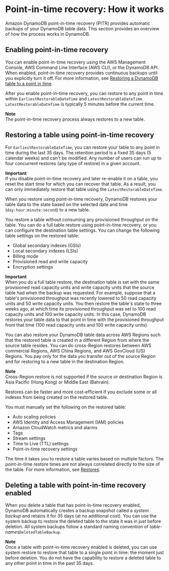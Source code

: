 # Point\-in\-time recovery: How it works<a name="PointInTimeRecovery_Howitworks"></a>

Amazon DynamoDB point\-in\-time recovery \(PITR\) provides automatic backups of your DynamoDB table data\. This section provides an overview of how the process works in DynamoDB\.

## Enabling point\-in\-time recovery<a name="howitworks_enabling"></a>

You can enable point\-in\-time recovery using the AWS Management Console, AWS Command Line Interface \(AWS CLI\), or the DynamoDB API\. When enabled, point\-in\-time recovery provides continuous backups until you explicitly turn it off\. For more information, see [Restoring a DynamoDB table to a point in time](PointInTimeRecovery.Tutorial.md)\.

After you enable point\-in\-time recovery, you can restore to any point in time within `EarliestRestorableDateTime` and `LatestRestorableDateTime`\. `LatestRestorableDateTime` is typically 5 minutes before the current time\.

**Note**  
The point\-in\-time recovery process always restores to a new table\.

## Restoring a table using point\-in\-time recovery<a name="howitworks_restoring"></a>

For `EarliestRestorableDateTime`, you can restore your table to any point in time during the last 35 days\. The retention period is a fixed 35 days \(5 calendar weeks\) and can't be modified\. Any number of users can run up to four concurrent restores \(any type of restore\) in a given account\.

**Important**  
If you disable point\-in\-time recovery and later re\-enable it on a table, you reset the start time for which you can recover that table\. As a result, you can only immediately restore that table using the `LatestRestorableDateTime`\.

When you restore using point\-in\-time recovery, DynamoDB restores your table data to the state based on the selected date and time \(`day:hour:minute:second`\) to a new table\.

You restore a table without consuming any provisioned throughput on the table\. You can do a full table restore using point\-in\-time recovery, or you can configure the destination table settings\. You can change the following table settings on the restored table:
+ Global secondary indexes \(GSIs\)
+ Local secondary indexes \(LSIs\)
+ Billing mode
+ Provisioned read and write capacity
+ Encryption settings

**Important**  
When you do a full table restore, the destination table is set with the same provisioned read capacity units and write capacity units that the source table had when the backup was requested\. For example, suppose that a table's provisioned throughput was recently lowered to 50 read capacity units and 50 write capacity units\. You then restore the table's state to three weeks ago, at which time its provisioned throughput was set to 100 read capacity units and 100 write capacity units\. In this case, DynamoDB restores your table data to that point in time with the provisioned throughput from that time \(100 read capacity units and 100 write capacity units\)\.

You can also restore your DynamoDB table data across AWS Regions such that the restored table is created in a different Region from where the source table resides\. You can do cross\-Region restores between AWS commercial Regions, AWS China Regions, and AWS GovCloud \(US\) Regions\. You pay only for the data you transfer out of the source Region and for restoring to a new table in the destination Region\.

**Note**  
Cross\-Region restore is not supported if the source or destination Region is Asia Pacific \(Hong Kong\) or Middle East \(Bahrain\)\.

Restores can be faster and more cost\-efficient if you exclude some or all indexes from being created on the restored table\.

You must manually set the following on the restored table:
+ Auto scaling policies
+ AWS Identity and Access Management \(IAM\) policies
+ Amazon CloudWatch metrics and alarms
+ Tags
+ Stream settings
+ Time to Live \(TTL\) settings
+ Point\-in\-time recovery settings

The time it takes you to restore a table varies based on multiple factors\. The point\-in\-time restore times are not always correlated directly to the size of the table\. For more information, see [Restores](CreateBackup.md#CreateBackup_HowItWorks-restore)\.

## Deleting a table with point\-in\-time recovery enabled<a name="howitworks_deleting"></a>

When you delete a table that has point\-in\-time recovery enabled, DynamoDB automatically creates a backup snapshot called a *system backup* and retains it for 35 days \(at no additional cost\)\. You can use the system backup to restore the deleted table to the state it was in just before deletion\. All system backups follow a standard naming convention of *table\-name*`$DeletedTableBackup`\.

**Note**  
Once a table with point\-in\-time recovery enabled is deleted, you can use system restore to restore that table to a single point in time: the moment just before deletion\. You do not have the capability to restore a deleted table to any other point in time in the past 35 days\.